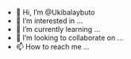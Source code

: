- 👋 Hi, I’m @Ukibalaybuto
- 👀 I’m interested in ...
- 🌱 I’m currently learning ...
- 💞️ I’m looking to collaborate on ...
- 📫 How to reach me ...

<!---
Ukibalaybuto/Ukibalaybuto is a ✨ special ✨ repository because its `README.md` (this file) appears on your GitHub profile.
You can click the Preview link to take a look at your changes.
--->
